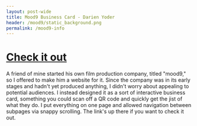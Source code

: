 ```yaml
---
layout: post-wide
title: Mood9 Business Card - Darien Yoder
header: /mood9/static_background.png
permalink: /mood9-info
---
```


# [Check it out](/mood9)

A friend of mine started his own film production company, titled "mood9," so I offered to make him a website for it. Since the company was in its early stages and hadn't yet produced anything, I didn't worry about appealing to potential audiences. I instead designed it as a sort of interactive business card, something you could scan off a QR code and quickly get the jist of what they do. I put everything on one page and allowed navigation between subpages via snappy scrolling. The link's up there if you want to check it out.
